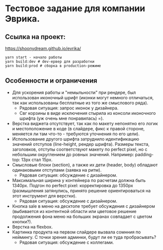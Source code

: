 # Тестовое задание для компании Эврика.

## Ссылка на проект:
  https://shoonydream.github.io/evrika/

```
yarn start - начало работы
yarn build:dev # dev-ервер для разработки
yarn build:prod # сборка в production-режиме
```

## Особенности и ограничения
  - Для ускорения работы и "немыльности" при рендере, был использован иконочный шрифт (иконки могут немного отличаться, так как использованы бесплатные из того же смыслового ряда).
    - Рядовая ситуация: запрос иконок у дизайнера.
    - Свг корзины в виде исключения стырила из консоли иконочного шрифта (уж очень мне понравилась) =).
  - Верстка виджета отсутствует, так как по макету непонятно его логик и местоположение в коде (в слайдере, фикс к правой стороне, меняется ли там что-то - требуются уточнения по его цели).
  - Использование другого шрифта затруднило идентификацию значений отступов (line-height, рендер шрифта). Размеры текста, заголовков, отступы соответствуют макету по perfect pixel, но с небольшим округлением до ровных значений. Например: padding-top: 13px стал 15px.
  - Смысловые блоки (section), а также их дети (header, body) обладают одинаковыми отступами (заявка на ритм).
    - Рядовая ситуация: обсуждение с дизайнером.
  - Максимальная ширина у контейнера по расчетам должна быть 1340px. Подгон по perfect pixel: корректировка до 1350px (размышления затянулись, принято решение ориентироваться на этот инструмент для верстки).
    - Рядовая ситуация: обсуждение с дизайнером.
  - Кнопка sale в меню на десктопе требует обсуждения с дизайнером (выбивается из контентной области или цветовое решение продолжения фона меню на больших экранах совпадает с цветом кнопки?).
  - Верстка на flexbox.
 - Картинка продукта на первом слайдере вызвала сомнния по неймингу. С точки зрения админки, будут ли ее туда пробрасывать?
    - Рядовая ситуация: обсуждение с коллегами.
